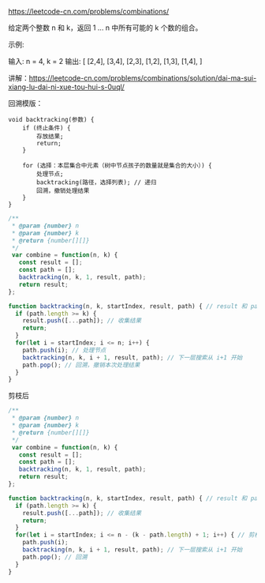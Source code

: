 https://leetcode-cn.com/problems/combinations/

给定两个整数 n 和 k，返回 1 ... n 中所有可能的 k 个数的组合。

示例:

输入: n = 4, k = 2
输出:
[
  [2,4],
  [3,4],
  [2,3],
  [1,2],
  [1,3],
  [1,4],
]

讲解：https://leetcode-cn.com/problems/combinations/solution/dai-ma-sui-xiang-lu-dai-ni-xue-tou-hui-s-0uql/

回溯模版：
```
void backtracking(参数) {
    if (终止条件) {
        存放结果;
        return;
    }

    for (选择：本层集合中元素（树中节点孩子的数量就是集合的大小）) {
        处理节点;
        backtracking(路径，选择列表); // 递归
        回溯，撤销处理结果
    }
}
```

```js
/**
 * @param {number} n
 * @param {number} k
 * @return {number[][]}
 */
 var combine = function(n, k) {
   const result = [];
   const path = [];
   backtracking(n, k, 1, result, path);
   return result;
};

function backtracking(n, k, startIndex, result, path) { // result 和 path 也可以使用全局变量保存
  if (path.length >= k) {
    result.push([...path]); // 收集结果 
    return;
  }
  for(let i = startIndex; i <= n; i++) {
    path.push(i); // 处理节点
    backtracking(n, k, i + 1, result, path); // 下一层搜索从 i+1 开始
    path.pop(); // 回溯，撤销本次处理结果
  }
}
```

剪枝后
```js
/**
 * @param {number} n
 * @param {number} k
 * @return {number[][]}
 */
 var combine = function(n, k) {
   const result = [];
   const path = [];
   backtracking(n, k, 1, result, path);
   return result;
};

function backtracking(n, k, startIndex, result, path) { // result 和 path 也可以使用全局变量保存
  if (path.length >= k) {
    result.push([...path]); // 收集结果 
    return;
  }
  for(let i = startIndex; i <= n - (k - path.length) + 1; i++) { // 剪枝， k - path.length 为剩余还需要的元素数
    path.push(i);
    backtracking(n, k, i + 1, result, path); // 下一层搜索从 i+1 开始
    path.pop(); // 回溯
  }
}

```
